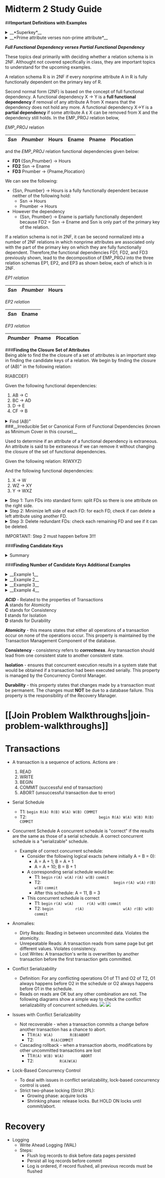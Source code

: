 # Midterm 2 Study Guide  
  
##__Important Definitions with Examples__  
<details> 
  <summary>__*Superkey*__</summary><br /><p>
Given the following EMPLOYEE relation: 

|_**SSn**_|Ename|Bdate|Address|Dnumber|
|---|---|---|---|---|  
  
where SSn is the __key__ for the relation and {Ssn}, {Ssn, Ename}, {Ssn,Ename,Bdate}, and any set of attributes that includes Ssn are all __superkeys__. If a relation schema has more than one such key, each is called a candidate key. One of the candidate keys is arbitrarily designated to be the primary key, and the others are called secondary keys. In a practical relational database, each relation schema must have a primary key. If no candidate key is known for a relation, the entire relation can be treated as a default superkey. In the previous schema, {Ssn} is the only candidate key for EMPLOYEE, so it is also the primary key. 
</p></details>

<details> 
  <summary>__*Prime attribute verses non-prime attribute*__</summary><br /><p>
An attribute of relation schema R is called a __prime attribute__ of R if it is a member of some candidate key of R. An attribute 
is called __nonprime__ if it is not a prime attribute—that is, if it is not a member of any candidate key.  
  
Given the following schema, where the primary key for the relation is {Ssn,Pnumber}, both Ssn and Pnumber are __prime attributes__ and the __Hours__ attribute is __nonprime__:  

|_**Ssn**_|_**Pnumber**_|Hours|  
|---|---|---|  
</p></details>
  
__*Full Functional Dependency verses Partial Functional Dependency*__  
  
These topics deal primarily with deciding whether a relation schema is in 2NF.  Althought not covered specifically in class, they are important topics to understand for the upcoming examples.  

A relation schema R is in 2NF if every nonprime attribute A in R is fully functionally dependent on the primary key of R. 

Second normal form (2NF) is based on the concept of full functional dependency. A functional dependency X → Y is a __full functional dependency__ if removal of any attribute A from X means that the dependency does not hold any more. A functional dependency X→Y is a __partial dependency__ if some attribute A ε X can be removed from X and the dependency still holds.  In the EMP_PROJ relation below,

_EMP_PROJ_ relation  

|_**Ssn**_|_**Pnumber**_|Hours|Ename|Pname|Plocation|
|---|---|---|---|---|---|

and the _EMP_PROJ_ relation functional dependencies given below:  

- __FD1__ {Ssn,Pnumber} → Hours
- __FD2__ Ssn → Ename 
- __FD3__ Pnumber → {Pname,Plocation} 
  
We can see the following:  

- {Ssn, Pnumber} → Hours is a fully functionally dependent because neither of the following hold:   
    - Ssn → Hours  
    - Pnumber → Hours  
- However the dependency   
    - {Ssn, Pnumber} → Ename is partially functionally dependent because FD2 = Ssn → Ename and Ssn is only part of the primary key of the relation.  
  
If a relation schema is not in 2NF, it can be second normalized into a number of 2NF relations in which nonprime attributes are associated only with the part of the primary key on which they are fully functionally dependent. Therefore,the functional dependencies FD1, FD2, and FD3 previously shown, lead to the decomposition of EMP_PROJ into the three relation schemas EP1, EP2, and EP3 as shown below, each of which is in 2NF.  

_EP1 relation_

|_**Ssn**_|_**Pnumber**_|Hours|
|---|---|---|

_EP2 relation_

|_**Ssn**_|Ename|
|---|---|

_EP3 relation_

|_**Pnumber**_|Pname|Plocation
|---|---|---|  
  
###__Finding the Closure Set of Attributes__   
Being able to find the the closure of a set of attributes is an important step in finding the candidate keys of a relation.  We begin by finding the closure of (AB)<sup>+</sup> in the following relation:  

R(ABCDEF)  
  
Given the following functional dependencies:  

1. AB → C  
2. BC → AD  
3. D → E  
4. CF → B  

<details> 
  <summary>Find (AB)<sup>+</sup></summary><br /><p>
&nbsp;&nbsp;= AB&nbsp;&nbsp;&nbsp;&nbsp;&nbsp;&nbsp;Reflexivity  
&nbsp;&nbsp;= ABC&nbsp;&nbsp;&nbsp;&nbsp;&nbsp;&nbsp;Given FD 1  
&nbsp;&nbsp;= ABCD&nbsp;&nbsp;&nbsp;&nbsp;&nbsp;&nbsp;Given FD 2  
&nbsp;&nbsp;= ABCDE&nbsp;&nbsp;&nbsp;&nbsp;&nbsp;&nbsp;Given FD 3  
  
So (AB)<sup>+</sup> is __ABCDE__ 
 
</p></details>
###__Irreducible Set or Canonical Form of Functional Dependencies (known as Minimum Cover in this course)__  

Used to determine if an attribute of a functional dependency is extraneous.  An attribute is said to be extraneous if we can remove it without changing the closure of the set of functional dependencies.  
  
Given the following relation: R(WXYZ)  
  
And the following functional dependencies:    
1. X → W  
2. WZ → XY  
3. Y → WXZ  

<details> 
  <summary>Step 1: Turn FDs into standard form: split FDs so there is one attribute on the right side.</summary><br /><p>
This means that you perform the following decomposition:  
  
&alpha; → &beta;&gamma;  
&nbsp;&nbsp;↳ &alpha; → &beta;   
&nbsp;&nbsp;↳ &alpha; → &gamma;  
  
So we end up with the following:  
  
1. X → W  
2. WZ → X  
3. WZ → Y  
4. Y → W  
5. Y → X  
6. Y → Z

</p></details>
<details>
  <summary>Step 2: Minimize left side of each FD: for each FD, check if can delete a left attribute using another FD.</summary><br /><p> 
WZ is the potential candidate for reduction here.
Now, check if there is any FD that left-side including W that determines Z or left-side including Z that determines W.
In this case, neither of these FDs exsits, so no deleting can be make here.
But if, for example, Z → W exists, we could reduce WZ → X to Z → X and WZ → Y to Z → Y.

So in this step, we end up with the same as above:  
  
1. X → W  
2. WZ → X  
3. WZ → Y  
4. Y → W  
5. Y → X  
6. Y → Z

</p></details>
<details> 
  <summary>Step 3: Delete redundant FDs: check each remaining FD and see if it can be deleted.</summary><br /><p>   
Y → W implied by Y → X and X → W, 

WZ → X implied by WZ → Y and Y → X

So we end up with the following:

1. X → W   
3. WZ → Y  
5. Y → X  
6. Y → Z
  

</p></details>

IMPORTANT: Step 2 must happen before 3!!!

###__Finding Candidate Keys__  
<details> 
  <summary>Summary</summary><br /><p> 
We begin by finding the candidate key(s) of the following relation.  It is important to remember that only minimal superkey's become candidate keys:  
  
R(ABCD)  
  
and the following functional dependencies:  
  
1. A → BCD  
2. AB → CD  
3. ABC → D  
4. BD → AD  
5. C → AD  
  
|FD|Superkey|candidate key|  
|-------|---|---|  
|A → BCD|Yes|Yes|  
|AB → CD|Yes|No |  
|ABC → D|Yes|No |  
|BD → AD|Yes|Yes|  
|C → AD |No |No |  
  
When can you say that a superkey is minimal and consequently is a candidate key?  
  - __If a superkey has a subset of its attributes that are another superkey, then it is not a candidate key.__  
  - __Alternatively, if a superkey has no subset of attributes that are themselves superkeys, then it is a candidate key.__  
  
For example, ABC and AB are both superkeys.  Since AB is also a superkey, then this means ABC is not minimal and not a candidate key.  
The same logic can be considered for keys AB and A.  We have already decided that both AB and A are both superkeys.  Since A is also a superkey, this means that AB is not minimal.  Since superkey A does not have any subsets, it alone is the only candidate key for the relation.  
  
Now consider the last superkey __BD__.  Is it a candidate key?  We begin by asking if there is any proper subset of __BD__ that is also a superkey?  The only subsets of __BD__ are __B__ and __D__ and neither of these individual attributes are superkeys.  So the answer is __yes__, __BD__ is also a candidate key of the relation.  
</p></details>

###__Finding Number of Candidate Keys Additional Examples__  
<details> 
  <summary>__Example 1__</summary><br /><p>  
Finding the candidate key(s) of the following relation.  
  
R(ABCDEFGH)  
  
and the following functional dependencies:  
  
1. AB → C  
2. A → DE  
3. B → F  
4. F → GH  
  
__Step 1__: We start by looking for attributes that do not appear on the right hand side of any of the functional dependencies.  This implies that it cannot be found through any of the functional dependencies and it is consequently part or potentially singly comprises the candidate key of the relation.  
  
By looking at the four functional dependencies, we see that neither A or B appear on the right hand side of any of the FD.  This means that AB is either part of or the entire candidate key of the relation.   
  
__Step 2__:Now we find the closure of AB<sup>+</sup>  
  
&nbsp;&nbsp;&nbsp;&nbsp;&nbsp;&nbsp;AB<sup>+</sup>=ABCDEFGH&nbsp;&nbsp;&nbsp;  
  
So AB is both the candidate key and superkey of relation R.  
</p></details>
<details> 
  <summary>__Example 2__</summary><br /><p>
Finding the candidate key(s) of the following relation.  
  
R(ABCDEFGH)  
  
and the following functional dependencies:  
  
1. AB → C  
2. BD → EF  
3. AD → G  
4. A → H  
  
__Step 1__: We start by looking for attributes that do not appear on the right hand side of any of the functional dependencies.  This implies that it cannot be found through any of the functional dependencies and it is consequently part or potentially singly comprises the candidate key of the relation.  
  
By looking at the four functional dependencies, we see that neither A,B or D appear on the right hand side of any of the FD.  This means that ABD is either part of or the entire candidate key of the relation.   
  
__Step 2__:Now we find the closure of ABD<sup>+</sup>  
  
&nbsp;&nbsp;&nbsp;&nbsp;&nbsp;&nbsp;ABD<sup>+</sup>=ABCDEFGH&nbsp;&nbsp;&nbsp;  
  
So ABD is both the candidate key and superkey of relation R.  
</p></details>
<details> 
  <summary>__Example 3__</summary><br /><p>
Finding the candidate key(s) of the following relation.  
  
R(ABCDE)  
  
and the following functional dependencies:  
  
1. BC → ADE  
2. D → B  
  
__Step 1__: We start by looking for attributes that do not appear on the right hand side of any of the functional dependencies.  This implies that it cannot be found through any of the functional dependencies and it is consequently part or potentially singly comprises the candidate key of the relation.  
  
By looking at the four functional dependencies, we see that the only attribute that does not appear on the right hand side of any of the FD's is attribute C.  This means that C is either part of or the entire candidate key of the relation.   
  
__Step 2__:Now we find the closure of C<sup>+</sup>  
  
&nbsp;&nbsp;&nbsp;&nbsp;&nbsp;&nbsp;C<sup>+</sup>=C&nbsp;&nbsp;&nbsp;  
  
So in this case, we see that attribute __C__ is a part of the candidate key for the relation.  In this instance, we need to find the closure of some composite keys using attribute __C__ to determine the actual candidate key for the relation.  
  
We will try the following - AC, BC, CD and CE:  
  
&nbsp;&nbsp;&nbsp;&nbsp;&nbsp;&nbsp;AC<sup>+</sup>=AC&nbsp;&nbsp;&nbsp;  
&nbsp;&nbsp;&nbsp;&nbsp;&nbsp;&nbsp;BC<sup>+</sup>=ABCDE&nbsp;&nbsp;&nbsp;  
&nbsp;&nbsp;&nbsp;&nbsp;&nbsp;&nbsp;CD<sup>+</sup>=ABCDE&nbsp;&nbsp;&nbsp;  
&nbsp;&nbsp;&nbsp;&nbsp;&nbsp;&nbsp;CE<sup>+</sup>=CE&nbsp;&nbsp;&nbsp;  
  
So we have found two candidate keys __BC__ and __CD__ for the relation.
</p></details>
<details> 
  <summary>__Example 4__</summary><br /><p> 
Finding the candidate key(s) of the following relation.    
R(WXYZ)  
  
and the following functional dependencies:  
  
1. Z → W  
2. Y → XZ  
3. WX → Y  
  
__Step 1__: We start by looking for attributes that do not appear on the right hand side of any of the functional dependencies.  This implies that it cannot be found through any of the functional dependencies and it is consequently part or potentially singly comprises the candidate key of the relation.  
  
By looking at the four functional dependencies, we see that there are no attributes that do not appear on the right hand side of any of the FD's.  This means that we need to check combinations of all attributes to determine the candidate key(s) for the relation.
  
__Step 2__: We will try the single attributes individually first:  
  
&nbsp;&nbsp;&nbsp;&nbsp;&nbsp;&nbsp;W<sup>+</sup>=W&nbsp;&nbsp;&nbsp;  
&nbsp;&nbsp;&nbsp;&nbsp;&nbsp;&nbsp;X<sup>+</sup>=X&nbsp;&nbsp;&nbsp;  
&nbsp;&nbsp;&nbsp;&nbsp;&nbsp;&nbsp;Y<sup>+</sup>=XYWZ&nbsp;&nbsp;&nbsp;  
&nbsp;&nbsp;&nbsp;&nbsp;&nbsp;&nbsp;Z<sup>+</sup>=ZW&nbsp;&nbsp;&nbsp;  
  
We now need to check combinations of the single attribute keys to determine if we have additional candidate keys for the relation.
  
__Step 3__: We will now try combinations of the single attributes that failed when checked individually:  
  
&nbsp;&nbsp;&nbsp;&nbsp;&nbsp;&nbsp;WX<sup>+</sup>=WXYZ&nbsp;&nbsp;&nbsp;  
&nbsp;&nbsp;&nbsp;&nbsp;&nbsp;&nbsp;XZ<sup>+</sup>=WXYZ&nbsp;&nbsp;&nbsp;  
&nbsp;&nbsp;&nbsp;&nbsp;&nbsp;&nbsp;WZ<sup>+</sup>=WZ&nbsp;&nbsp;&nbsp;  
  
So we have found three keys for the relation: __Y__, __WX__ and __XZ__.  
</p></details>

__*ACID*__ - Related to the properties of Transactions   
__A__ stands for Atomicity  
__C__ stands for Consistency  
__I__ stands for Isolation  
__D__ stands for Durability  
  
__Atomicity__ - this means states that either all operations of a transaction occur on none of the operations occur.  This property is maintained by the Transaction Management Component of the database.  
  
__Consistency__ - consistency refers to __*correctness*__.  Any transaction should lead from one consistent state to another consistent state.  
  
__Isolation__ - ensures that concurrent execution results in a system state that would be obtained if a transaction had been executed serially.  This property is managed by the Concurrency Control Manager.  
  
__Durability__ - this property states that changes made by a transaction must be permanent.  The changes must __NOT__ be due to a database failure.  This property is the responsibility of the Recovery Manager.  

# [[Join Problem Walkthroughs|join-problem-walkthroughs]]


# Transactions
* A transaction is a sequence of actions. Actions are :
    1. READ
    2. WRITE
    3. BEGIN
    4. COMMIT (successful end of transaction)
    5. ABORT (unsuccessful transaction due to error)

* Serial Schedule  
   * T1: `begin R(A) R(B) W(A) W(B) COMMIT`  
   * T2: &emsp;&emsp;&emsp;&emsp;&emsp;&emsp;&emsp;&emsp;&emsp;&emsp;&emsp;&emsp;&emsp;&emsp;&emsp;&emsp;&ensp;`begin R(A) W(A) W(B) R(B) COMMIT`  

* Concurrent Schedule
A concurrent schedule is "correct" if the results are the same as those of a serial schedule. A correct concurrent schedule is a "serializable" schedule.  
  * Example of correct concurrent schedule:
    * Consider the following logical exacts (where initially A = B = 0): 
        * A = A + 1; B = A + 1
        * A = A + 10; B = B + 1
    * A corresponding serial schedule would be:
        * T1: `begin` `r(A) w(A)` `r(A) w(B)` `commit`
        * T2: &emsp;&emsp;&emsp;&emsp;&emsp;&emsp;&emsp;&emsp;&emsp;&emsp;&emsp;&emsp;&emsp;&emsp;&emsp;&emsp;&nbsp; `begin` `r(A) w(A)` `r(B) w(B)` `commit`
        * After this schedule: A = 11, B = 3
    * This concurrent schedule is correct
        * T1: `begin` `r(A) w(A)` &emsp;&emsp;&ensp; `r(A) w(B)` `commit`
        * T2: `begin` &emsp;&emsp;&emsp;&emsp;&ensp; `r(A)` &emsp;&emsp;&emsp;&emsp;&emsp;&emsp;&emsp;&emsp;&ensp; `w(A) r(B) w(B)` `commit`  


* Anomalies:  
    * Dirty Reads: Reading in between uncommited data. Violates the atomicity.  
    * Unrepeatable Reads: A transaction reads from same page but get different values. Violates consistency.  
    * Lost Writes: A transaction's write is overwritten by another transaction before the first transaction gets committed.  

* Conflict Serializability  
   * Definition: For any conflicting operations O1 of T1 and O2 of T2, O1 always happens before O2 in the schedule or O2 always happens before O1 in the schedule.
   * Reads on reads are OK but any other combination are not. The following diagrams show a simple way to check the conflict serializability of concurrent schedules.
![](https://github.com/harrybari/w4111ScribeNotes/blob/master/newgraphnocycle.PNG)
![](https://github.com/harrybari/w4111ScribeNotes/blob/master/newgraphcycle.PNG)  

* Issues with Conflict Serializability  
   * Not recoverable - when a transaction commits a change before another transaction has a chance to abort.  
       * T1:`R(A) W(A)`&emsp;&emsp;&emsp;&emsp;`R(B)ABORT`  
       * T2:&emsp;&emsp;&emsp;&emsp;`R(A)COMMIT`  
   * Cascading rollback - when a transaction aborts, modifications by other uncommitted transactions are lost  
       * T1:`R(A) W(B) W(A)`&emsp;&emsp;&emsp;&emsp;`ABORT`  
       * T2:&emsp;&emsp;&emsp;&emsp;&emsp;&emsp;`R(A)W(A)`  

* Lock-Based Concurrency Control  
   * To deal with issues in conflict serializability, lock-based concurrency control is used.
   * Strict two-phase locking (Strict 2PL): 
       * Growing phase: acquire locks   
       * Shrinking phase: release locks. But HOLD ON locks until commit/abort.  

# Recovery  
* Logging
    * Write Ahead Logging (WAL)  
    * Steps:  
         * Flush log records to disk before data pages persisted  
         * Persist all log records before commit  
         * Log is ordered, if record flushed, all previous records must be flushed  